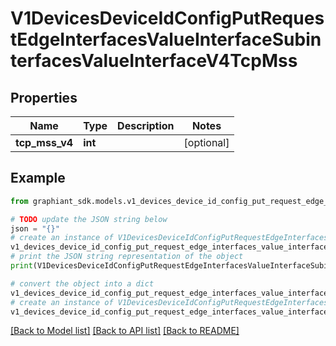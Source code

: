 # V1DevicesDeviceIdConfigPutRequestEdgeInterfacesValueInterfaceSubinterfacesValueInterfaceV4TcpMss


## Properties

Name | Type | Description | Notes
------------ | ------------- | ------------- | -------------
**tcp_mss_v4** | **int** |  | [optional] 

## Example

```python
from graphiant_sdk.models.v1_devices_device_id_config_put_request_edge_interfaces_value_interface_subinterfaces_value_interface_v4_tcp_mss import V1DevicesDeviceIdConfigPutRequestEdgeInterfacesValueInterfaceSubinterfacesValueInterfaceV4TcpMss

# TODO update the JSON string below
json = "{}"
# create an instance of V1DevicesDeviceIdConfigPutRequestEdgeInterfacesValueInterfaceSubinterfacesValueInterfaceV4TcpMss from a JSON string
v1_devices_device_id_config_put_request_edge_interfaces_value_interface_subinterfaces_value_interface_v4_tcp_mss_instance = V1DevicesDeviceIdConfigPutRequestEdgeInterfacesValueInterfaceSubinterfacesValueInterfaceV4TcpMss.from_json(json)
# print the JSON string representation of the object
print(V1DevicesDeviceIdConfigPutRequestEdgeInterfacesValueInterfaceSubinterfacesValueInterfaceV4TcpMss.to_json())

# convert the object into a dict
v1_devices_device_id_config_put_request_edge_interfaces_value_interface_subinterfaces_value_interface_v4_tcp_mss_dict = v1_devices_device_id_config_put_request_edge_interfaces_value_interface_subinterfaces_value_interface_v4_tcp_mss_instance.to_dict()
# create an instance of V1DevicesDeviceIdConfigPutRequestEdgeInterfacesValueInterfaceSubinterfacesValueInterfaceV4TcpMss from a dict
v1_devices_device_id_config_put_request_edge_interfaces_value_interface_subinterfaces_value_interface_v4_tcp_mss_from_dict = V1DevicesDeviceIdConfigPutRequestEdgeInterfacesValueInterfaceSubinterfacesValueInterfaceV4TcpMss.from_dict(v1_devices_device_id_config_put_request_edge_interfaces_value_interface_subinterfaces_value_interface_v4_tcp_mss_dict)
```
[[Back to Model list]](../README.md#documentation-for-models) [[Back to API list]](../README.md#documentation-for-api-endpoints) [[Back to README]](../README.md)


